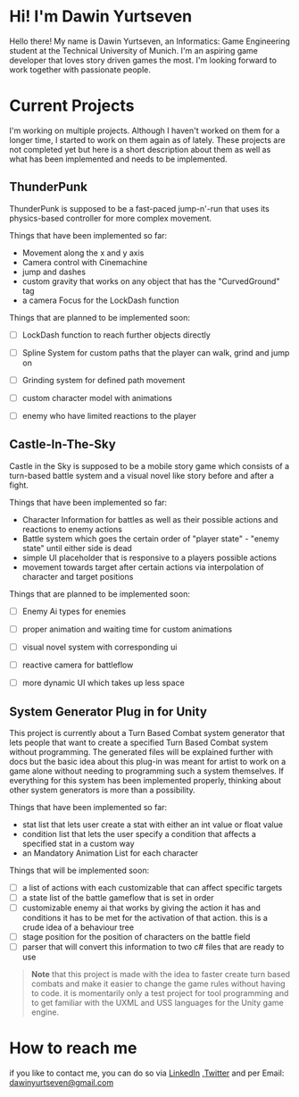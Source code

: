# Hi! I'm Dawin Yurtseven

Hello there! My name is Dawin Yurtseven, an Informatics: Game Engineering student at the Technical University of Munich. I'm an aspiring game developer that loves story driven games the most. I'm looking forward to work together with passionate people. 

# Current Projects
I'm working on multiple projects. Although I haven't worked on them for a longer time, I started to work on them again as of lately. These projects are not completed yet but here is a short description about them as well as what has been implemented and needs to be implemented.

## ThunderPunk
ThunderPunk is supposed to be a fast-paced jump-n'-run that uses its physics-based controller for more complex movement.

Things that have been implemented so far:
- Movement along the x and y axis
- Camera control with Cinemachine 
- jump and dashes
- custom gravity that works on any object that has the "CurvedGround" tag
- a camera Focus for the LockDash function

Things that are planned to be implemented soon:
- [ ] LockDash function to reach further objects directly
- [ ] Spline System for custom paths that the player can walk, grind and jump on
- [ ] Grinding system for defined path movement
- [ ] custom character model with animations
- [ ] enemy who have limited reactions to the player


## Castle-In-The-Sky
Castle in the Sky is supposed to be a mobile story game which consists of a turn-based battle system and a visual novel like story before and after a fight. 

Things that have been implemented so far:
- Character Information for battles as well as their possible actions and reactions to enemy actions
- Battle system which goes the certain order of "player state" - "enemy state" until either side is dead
- simple UI placeholder that is responsive to a players possible actions
- movement towards target after certain actions via interpolation of character and target positions

Things that are planned to be implemented soon:
- [ ] Enemy Ai types for enemies
- [ ] proper animation and waiting time for custom animations
- [ ] visual novel system with corresponding ui
- [ ] reactive camera for battleflow 
- [ ] more dynamic UI which takes up less space


## System Generator Plug in for Unity
This project is currently about a Turn Based Combat system generator that lets people that want to create a specified Turn Based Combat system without programming. The generated files will be explained further with docs but the basic idea about this plug-in was meant for artist to work on a game alone without needing to programming such a system themselves. If everything for this system has been implemented properly, thinking about other system generators is more than a possibility.

Things that have been implemented so far:
- stat list that lets user create a stat with either an int value or float value
- condition list that lets the user specify a condition that affects a specified stat in a custom way
- an Mandatory Animation List for each character

Things that will be implemented soon: 
- [ ] a list of actions with each customizable that can affect specific targets
- [ ] a state list of the battle gameflow that is set in order
- [ ] customizable enemy ai that works by giving the action it has and conditions it has to be met for the activation of that action. this is a crude idea of a behaviour tree
- [ ] stage position for the position of characters on the battle field
- [ ] parser that will convert this information to two c# files that are ready to use

> **Note** that this project is made with the idea to faster create turn based combats and make it easier to change the game rules without having to code. it is momentarily only a test project for tool programming and to get familiar with the UXML and USS languages for the Unity game engine.

# How to reach me
if you like to contact me, you can do so via [LinkedIn](https://www.linkedin.com/in/dawin-yurtseven-1b3097265/) ,[Twitter](https://twitter.com/dawin_yurtseven) and per Email: dawinyurtseven@gmail.com
